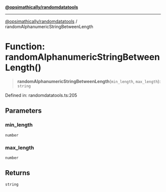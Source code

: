 [**@opsimathically/randomdatatools**](../README.md)

***

[@opsimathically/randomdatatools](../README.md) / randomAlphanumericStringBetweenLength

# Function: randomAlphanumericStringBetweenLength()

> **randomAlphanumericStringBetweenLength**(`min_length`, `max_length`): `string`

Defined in: randomdatatools.ts:205

## Parameters

### min\_length

`number`

### max\_length

`number`

## Returns

`string`
